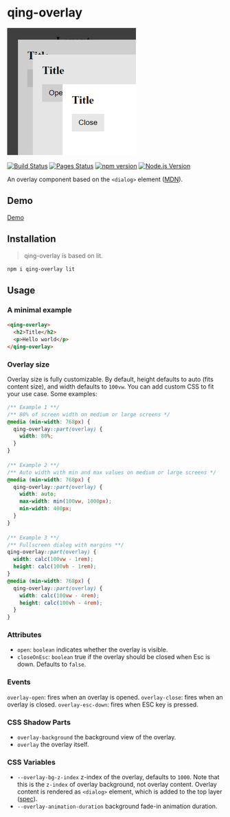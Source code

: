 # qing-overlay

![Qing overlay logo](qing-overlay.png)

[![Build Status](https://github.com/mgenware/qing-overlay/workflows/Build/badge.svg)](https://github.com/mgenware/qing-overlay/actions)
[![Pages Status](https://github.com/mgenware/qing-overlay/workflows/Pages/badge.svg)](https://github.com/mgenware/qing-overlay/actions)
[![npm version](https://img.shields.io/npm/v/qing-overlay.svg?style=flat-square)](https://npmjs.com/package/qing-overlay)
[![Node.js Version](http://img.shields.io/node/v/qing-overlay.svg?style=flat-square)](https://nodejs.org/en/)

An overlay component based on the `<dialog>` element ([MDN](https://developer.mozilla.org/en-US/docs/Web/HTML/Element/dialog)).

## Demo

[Demo](https://mgenware.github.io/qing-overlay/)

## Installation

> qing-overlay is based on lit.

```sh
npm i qing-overlay lit
```

## Usage

### A minimal example

```html
<qing-overlay>
  <h2>Title</h2>
  <p>Hello world</p>
</qing-overlay>
```

### Overlay size

Overlay size is fully customizable. By default, height defaults to auto (fits content size), and width defaults to `100vw`. You can add custom CSS to fit your use case. Some examples:

```css
/** Example 1 **/
/** 80% of screen width on medium or large screens */
@media (min-width: 768px) {
  qing-overlay::part(overlay) {
    width: 80%;
  }
}

/** Example 2 **/
/** Auto width with min and max values on medium or large screens */
@media (min-width: 768px) {
  qing-overlay::part(overlay) {
    width: auto;
    max-width: min(100vw, 1000px);
    min-width: 400px;
  }
}

/** Example 3 **/
/** Fullscreen dialog with margins **/
qing-overlay::part(overlay) {
  width: calc(100vw - 1rem);
  height: calc(100vh - 1rem);
}
@media (min-width: 768px) {
  qing-overlay::part(overlay) {
    width: calc(100vw - 4rem);
    height: calc(100vh - 4rem);
  }
}
```

### Attributes

- `open`: `boolean` indicates whether the overlay is visible.
- `closeOnEsc`: `boolean` true if the overlay should be closed when Esc is down. Defaults to `false`.

### Events

`overlay-open`: fires when an overlay is opened.
`overlay-close`: fires when an overlay is closed.
`overlay-esc-down`: fires when ESC key is pressed.

### CSS Shadow Parts

- `overlay-background` the background view of the overlay.
- `overlay` the overlay itself.

### CSS Variables

- `--overlay-bg-z-index` z-index of the overlay, defaults to `1000`. Note that this is the `z-index` of overlay background, not overlay content. Overlay content is rendered as `<dialog>` element, which is added to the top layer ([spec](https://fullscreen.spec.whatwg.org/#new-stacking-layer)).
- `--overlay-animation-duration` background fade-in animation duration.

